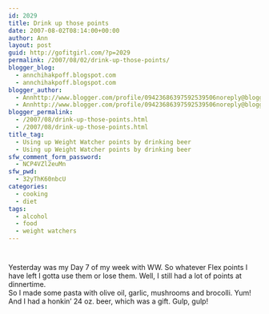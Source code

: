 ```yaml
---
id: 2029
title: Drink up those points
date: 2007-08-02T08:14:00+00:00
author: Ann
layout: post
guid: http://gofitgirl.com/?p=2029
permalink: /2007/08/02/drink-up-those-points/
blogger_blog:
  - annchihakpoff.blogspot.com
  - annchihakpoff.blogspot.com
blogger_author:
  - Annhttp://www.blogger.com/profile/09423686397592539506noreply@blogger.com
  - Annhttp://www.blogger.com/profile/09423686397592539506noreply@blogger.com
blogger_permalink:
  - /2007/08/drink-up-those-points.html
  - /2007/08/drink-up-those-points.html
title_tag:
  - Using up Weight Watcher points by drinking beer
  - Using up Weight Watcher points by drinking beer
sfw_comment_form_password:
  - NCP4VZl2euMn
sfw_pwd:
  - 32yThK60nbcU
categories:
  - cooking
  - diet
tags:
  - alcohol
  - food
  - weight watchers
---
```

[<img id="BLOGGER_PHOTO_ID_5094122028920417586" style="DISPLAY: block; MARGIN: 0px auto 10px; CURSOR: hand; TEXT-ALIGN: center" alt="" src="http://bp0.blogger.com/_B-cu9H_tOd4/RrH0_thLLTI/AAAAAAAAAQw/O-BIxng4vq8/s320/beer+001.jpg" border="0" />](http://bp0.blogger.com/_B-cu9H_tOd4/RrH0_thLLTI/AAAAAAAAAQw/O-BIxng4vq8/s1600-h/beer+001.jpg)  
Yesterday was my Day 7 of my week with WW. So whatever Flex points I have left I gotta use them or lose them. Well, I still had a lot of points at dinnertime.  
So I made some pasta with olive oil, garlic, mushrooms and brocolli. Yum! And I had a honkin&#8217; 24 oz. beer, which was a gift. Gulp, gulp!